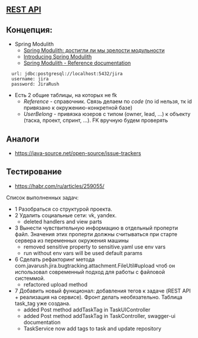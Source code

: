 ## [REST API](http://localhost:8080/doc)

## Концепция:

- Spring Modulith
    - [Spring Modulith: достигли ли мы зрелости модульности](https://habr.com/ru/post/701984/)
    - [Introducing Spring Modulith](https://spring.io/blog/2022/10/21/introducing-spring-modulith)
    - [Spring Modulith - Reference documentation](https://docs.spring.io/spring-modulith/docs/current-SNAPSHOT/reference/html/)

```
  url: jdbc:postgresql://localhost:5432/jira
  username: jira
  password: JiraRush
```

- Есть 2 общие таблицы, на которых не fk
    - _Reference_ - справочник. Связь делаем по _code_ (по id нельзя, тк id привязано к окружению-конкретной базе)
    - _UserBelong_ - привязка юзеров с типом (owner, lead, ...) к объекту (таска, проект, спринт, ...). FK вручную будем
      проверять

## Аналоги

- https://java-source.net/open-source/issue-trackers

## Тестирование

- https://habr.com/ru/articles/259055/

Список выполненных задач:

- 1 Разобраться со структурой проекта.
- 2 Удалить социальные сети: vk, yandex.
    - deleted handlers and view parts
- 3 Вынести чувствительную информацию в отдельный проперти файл.
  Значения этих проперти должны считываться при старте сервера из переменных окружения машины
    - removed sensitive property to sensitive.yaml use env vars
    - run without env vars will be used default params
- 6 Сделать рефакторинг метода com.javarush.jira.bugtracking.attachment.FileUtil#upload чтоб он использовал современный
  подход для работы с файловой системмой.
    - refactored upload method
- 7 Добавить новый функционал: добавления тегов к задаче (REST API + реализация на сервисе). Фронт делать необязательно.
  Таблица task_tag уже создана.
    - added Post method addTaskTag in TaskUIController
    - added Post method addTaskTag in TaskController, swagger-ui documentation
    - TaskService now add tags to task and update repository
